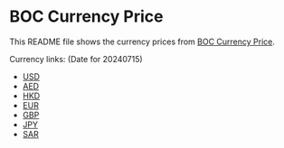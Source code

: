 # BOC Currency Price

This README file shows the currency prices from [BOC Currency Price](https://www.boc.cn/sourcedb/whpj/).

Currency links: (Date for 20240715)

- [USD](https://bocurrencyprice.techina.science/BOC_CURRENCY_PRICE/USD/20240715.json)
- [AED](https://bocurrencyprice.techina.science/BOC_CURRENCY_PRICE/AED/20240715.json)
- [HKD](https://bocurrencyprice.techina.science/BOC_CURRENCY_PRICE/HKD/20240715.json)
- [EUR](https://bocurrencyprice.techina.science/BOC_CURRENCY_PRICE/EUR/20240715.json)
- [GBP](https://bocurrencyprice.techina.science/BOC_CURRENCY_PRICE/GBP/20240715.json)
- [JPY](https://bocurrencyprice.techina.science/BOC_CURRENCY_PRICE/JPY/20240715.json)
- [SAR](https://bocurrencyprice.techina.science/BOC_CURRENCY_PRICE/SAR/20240715.json)

